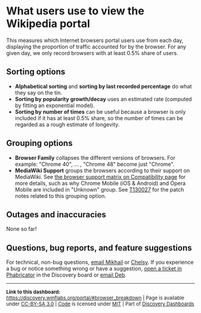 What users use to view the Wikipedia portal
=======

This measures which Internet browsers portal users use from each day, displaying the proportion of traffic accounted for by the browser. For any given day, we only record browsers with at least 0.5% share of users.

Sorting options
------
* __Alphabetical sorting__ and __sorting by last recorded percentage__ do what they say on the tin.
* __Sorting by popularity growth/decay__ uses an estimated rate (computed by fitting an exponential model).
* __Sorting by number of times__ can be useful because a browser is only included if it has at least 0.5% share, so the number of times can be regarded as a rough estimate of longevity.

Grouping options
------
* __Browser Family__ collapses the different versions of browsers. For example: "Chrome 40", ... , "Chrome 48" become just "Chrome".
* __MediaWiki Support__ groups the browsers according to their support on MediaWiki. See [the browser support matrix on Compatibility page](https://www.mediawiki.org/wiki/Compatibility#Browsers) for more details, such as why Chrome Mobile (iOS & Android) and Opera Mobile are included in "Unknown" group. See [T130027](https://phabricator.wikimedia.org/T130027) for the patch notes related to this grouping option.

Outages and inaccuracies
------
None so far!

Questions, bug reports, and feature suggestions
------
For technical, non-bug questions, [email Mikhail](mailto:mpopov@wikimedia.org?subject=Dashboard%20Question) or [Chelsy](mailto:cxie@wikimedia.org?subject=Dashboard%20Question). If you experience a bug or notice something wrong or have a suggestion, [open a ticket in Phabricator](https://phabricator.wikimedia.org/maniphest/task/create/?projects=Discovery) in the Discovery board or [email Deb](mailto:deb@wikimedia.org?subject=Dashboard%20Question).

<hr style="border-color: gray;">
<p style="font-size: small;">
  <strong>Link to this dashboard:</strong> <a href="https://discovery.wmflabs.org/portal/#browser_breakdown">https://discovery.wmflabs.org/portal/#browser_breakdown</a>
  | Page is available under <a href="https://creativecommons.org/licenses/by-sa/3.0/" title="Creative Commons Attribution-ShareAlike License">CC-BY-SA 3.0</a>
  | <a href="https://phabricator.wikimedia.org/diffusion/WDPR/" title="Wikipedia.org Portal Dashboard source code repository">Code</a> is licensed under <a href="https://phabricator.wikimedia.org/diffusion/WDPR/browse/master/LICENSE.md" title="MIT License">MIT</a>
  | Part of <a href="https://discovery.wmflabs.org/">Discovery Dashboards</a>
</p>
